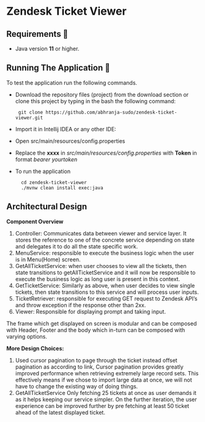 # Zendesk Ticket Viewer


## Requirements 🔧
* Java version **11** or higher.

## Running The Application 🔌

To test the application run the following commands.

* Download the repository files (project) from the download section or clone this project by typing in the bash the following command:

       git clone https://github.com/abhranja-sudo/zendesk-ticket-viewer.git
       
       
* Import it in Intellij IDEA or any other IDE:

* Open src/main/resources/config.properties  

* Replace the **xxxx** in *src/main/resources/config.properties* with **Token** in format *bearer yourtoken* 

* To run the application

        cd zendesk-ticket-viewer
        ./mvnw clean install exec:java
        
     

Architectural Design
---

**Component Overview**

1.	Controller: Communicates data between viewer and service layer. It stores the reference to one of the concrete service depending on state and delegates 	it to do all the state specific work.
2.	MenuService: responsible to execute the business logic when the user is in Menu(Home) screen.
3.	GetAllTicketService: when user chooses to view all the tickets, then state transitions to getAllTicketService and it will now be responsible to execute the 		business logic as long user is present in this context.
4.	GetTicketService: Similarly as above, when user decides to view single tickets, then state transitions to this service and will process user inputs.
5.	TicketRetriever: responsible for executing GET request to Zendesk API’s  and throw exception if the response other than 2xx.
6.	Viewer: Responsible for displaying prompt and taking input.

The frame which get displayed on screen is modular and can be composed with Header, Footer and the body which in-turn can be composed with varying options.

**More Design Choices:**

1.    Used cursor pagination to page through the ticket instead offset pagination as according to link, Cursor pagination provides greatly improved performance when retrieving extremely large record sets. This effectively means if we chose to import large data at once, we will not have to change the existing way of doing things.
2.    GetAllTicketService Only fetching 25 tickets at once  as user demands it as it helps keeping our service simpler. On the further iteration, the user experience can be improved further by pre fetching at least 50 ticket ahead of the latest displayed ticket.


